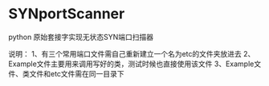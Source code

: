 # SYNportScanner
python 原始套接字实现无状态SYN端口扫描器

说明：
1、有三个常用端口文件需自己重新建立一个名为etc的文件夹放进去
2、Example文件主要用来调用写好的类，测试时候也直接使用该文件
3、Example文件、类文件和etc文件需在同一目录下
